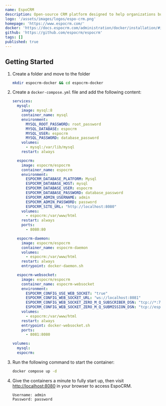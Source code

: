 ```yaml
---
name: EspoCRM
description: Open-source CRM platform designed to help organizations build and maintain strong customer relationships.
logo: '/assets/images/logos/espo-crm.png'
homepage: 'https://www.espocrm.com/'
docker: 'https://docs.espocrm.com/administration/docker/installation/#install-espocrm-with-docker-compose'
github: 'https://github.com/espocrm/espocrm'
tags: []
published: true
---
```


## Getting Started

1. Create a folder and move to the folder
    ```bash
    mkdir espocrm-docker && cd espocrm-docker
    ```
2. Create a `docker-compose.yml` file and add the following content:
    ```yaml
    services:
      mysql:
        image: mysql:8
        container_name: mysql
        environment:
          MYSQL_ROOT_PASSWORD: root_password
          MYSQL_DATABASE: espocrm
          MYSQL_USER: espocrm
          MYSQL_PASSWORD: database_password
        volumes:
          - mysql:/var/lib/mysql
        restart: always

      espocrm:
        image: espocrm/espocrm
        container_name: espocrm
        environment:
          ESPOCRM_DATABASE_PLATFORM: Mysql
          ESPOCRM_DATABASE_HOST: mysql
          ESPOCRM_DATABASE_USER: espocrm
          ESPOCRM_DATABASE_PASSWORD: database_password
          ESPOCRM_ADMIN_USERNAME: admin
          ESPOCRM_ADMIN_PASSWORD: password
          ESPOCRM_SITE_URL: "http://localhost:8080"
        volumes:
          - espocrm:/var/www/html
        restart: always
        ports:
          - 8080:80

      espocrm-daemon:
        image: espocrm/espocrm
        container_name: espocrm-daemon
        volumes:
          - espocrm:/var/www/html
        restart: always
        entrypoint: docker-daemon.sh

      espocrm-websocket:
        image: espocrm/espocrm
        container_name: espocrm-websocket
        environment:
          ESPOCRM_CONFIG_USE_WEB_SOCKET: "true"
          ESPOCRM_CONFIG_WEB_SOCKET_URL: "ws://localhost:8081"
          ESPOCRM_CONFIG_WEB_SOCKET_ZERO_M_Q_SUBSCRIBER_DSN: "tcp://*:7777"
          ESPOCRM_CONFIG_WEB_SOCKET_ZERO_M_Q_SUBMISSION_DSN: "tcp://espocrm-websocket:7777"
        volumes:
          - espocrm:/var/www/html
        restart: always
        entrypoint: docker-websocket.sh
        ports:
          - 8081:8080

    volumes:
      mysql:
      espocrm:
    ```
3. Run the following command to start the container:
    ```bash
    docker compose up -d
    ```
4. Give the containers a minute to fully start up, then visit [http://localhost:8080](http://localhost:8080) in your browser to access EspoCRM.
    ```
    Username: admin
    Password: password
    ```
